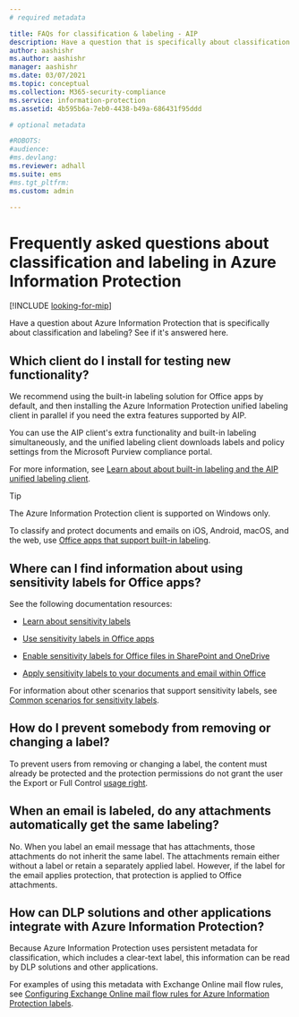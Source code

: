 ```yaml
---
# required metadata

title: FAQs for classification & labeling - AIP
description: Have a question that is specifically about classification and labeling using Azure Information Protection? See if it's answered here. 
author: aashishr
ms.author: aashishr
manager: aashishr
ms.date: 03/07/2021
ms.topic: conceptual
ms.collection: M365-security-compliance
ms.service: information-protection
ms.assetid: 4b595b6a-7eb0-4438-b49a-686431f95ddd

# optional metadata

#ROBOTS:
#audience:
#ms.devlang:
ms.reviewer: adhall
ms.suite: ems
#ms.tgt_pltfrm:
ms.custom: admin

---
```


# Frequently asked questions about classification and labeling in Azure Information Protection

[!INCLUDE [looking-for-mip](includes/looking-for-mip.md)]

Have a question about Azure Information Protection that is specifically about classification and labeling?  See if it's answered here.

## Which client do I install for testing new functionality?

We recommend using the built-in labeling solution for Office apps by default, and then installing the Azure Information Protection unified labeling client in parallel if you need the extra features supported by AIP.

You can use the AIP client's extra functionality and built-in labeling simultaneously, and the unified labeling client downloads labels and policy settings from the Microsoft Purview compliance portal.

For more information, see [Learn about about built-in labeling and the AIP unified labeling client](rms-client/use-client.md).

> [!TIP]
> The Azure Information Protection client is supported on Windows only.
>
> To classify and protect documents and emails on iOS, Android, macOS, and the web, use [Office apps that support built-in labeling](/microsoft-365/compliance/sensitivity-labels-office-apps#support-for-sensitivity-label-capabilities-in-apps).
>

## Where can I find information about using sensitivity labels for Office apps?

See the following documentation resources:

- [Learn about sensitivity labels](/microsoft-365/compliance/sensitivity-labels)

- [Use sensitivity labels in Office apps](/microsoft-365/compliance/sensitivity-labels-office-apps)

- [Enable sensitivity labels for Office files in SharePoint and OneDrive](/microsoft-365/compliance/sensitivity-labels-sharepoint-onedrive-files)

- [Apply sensitivity labels to your documents and email within Office](https://support.office.com/article/Apply-sensitivity-labels-to-your-documents-and-email-within-Office-2f96e7cd-d5a4-403b-8bd7-4cc636bae0f9#ID0EBFAAA=Office_365)

For information about other scenarios that support sensitivity labels, see [Common scenarios for sensitivity labels](/microsoft-365/compliance/get-started-with-sensitivity-labels#common-scenarios-for-sensitivity-labels).

## How do I prevent somebody from removing or changing a label?

To prevent users from removing or changing a label, the content must already be protected and the protection permissions do not grant the user the Export or Full Control [usage right](configure-usage-rights.md).

## When an email is labeled, do any attachments automatically get the same labeling?

No. When you label an email message that has attachments, those attachments do not inherit the same label. The attachments remain either without a label or retain a separately applied label. However, if the label for the email applies protection, that protection is applied to Office attachments.

## How can DLP solutions and other applications integrate with Azure Information Protection?

Because Azure Information Protection uses persistent metadata for classification, which includes a clear-text label, this information can be read by DLP solutions and other applications.

For examples of using this metadata with Exchange Online mail flow rules, see [Configuring Exchange Online mail flow rules for Azure Information Protection labels](/previous-versions/azure/information-protection/configure-exo-rules).